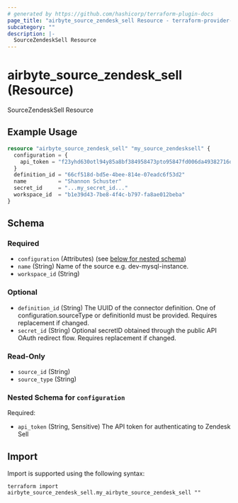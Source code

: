 ```yaml
---
# generated by https://github.com/hashicorp/terraform-plugin-docs
page_title: "airbyte_source_zendesk_sell Resource - terraform-provider-airbyte"
subcategory: ""
description: |-
  SourceZendeskSell Resource
---
```


# airbyte_source_zendesk_sell (Resource)

SourceZendeskSell Resource

## Example Usage

```terraform
resource "airbyte_source_zendesk_sell" "my_source_zendesksell" {
  configuration = {
    api_token = "f23yhd630otl94y85a8bf384958473pto95847fd006da49382716or937ruw059"
  }
  definition_id = "66cf518d-bd5e-4bee-814e-07eadc6f53d2"
  name          = "Shannon Schuster"
  secret_id     = "...my_secret_id..."
  workspace_id  = "b1e39d43-7be8-4f4c-b797-fa8ae012beba"
}
```

<!-- schema generated by tfplugindocs -->
## Schema

### Required

- `configuration` (Attributes) (see [below for nested schema](#nestedatt--configuration))
- `name` (String) Name of the source e.g. dev-mysql-instance.
- `workspace_id` (String)

### Optional

- `definition_id` (String) The UUID of the connector definition. One of configuration.sourceType or definitionId must be provided. Requires replacement if changed.
- `secret_id` (String) Optional secretID obtained through the public API OAuth redirect flow. Requires replacement if changed.

### Read-Only

- `source_id` (String)
- `source_type` (String)

<a id="nestedatt--configuration"></a>
### Nested Schema for `configuration`

Required:

- `api_token` (String, Sensitive) The API token for authenticating to Zendesk Sell

## Import

Import is supported using the following syntax:

```shell
terraform import airbyte_source_zendesk_sell.my_airbyte_source_zendesk_sell ""
```
